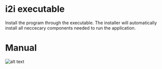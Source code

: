 # i2i executable
Install the program through the executable. The installer will automatically install all neccecary components needed to run the application.

# Manual

![alt text](https://github.com/johanlillja/i2i/tree/main/compiled_version/figure1.jpg?raw=true)